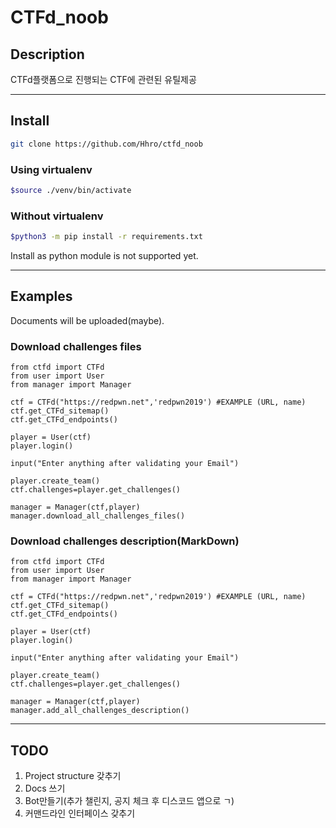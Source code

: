 # CTFd_noob

## Description

CTFd플랫폼으로 진행되는 CTF에 관련된 유틸제공

---

## Install

```bash
git clone https://github.com/Hhro/ctfd_noob
```

### Using virtualenv

```bash
$source ./venv/bin/activate
```

### Without virtualenv

```bash
$python3 -m pip install -r requirements.txt
```

Install as python module is not supported yet.

---

## Examples

Documents will be uploaded(maybe).

### Download challenges files

```python3
from ctfd import CTFd
from user import User
from manager import Manager

ctf = CTFd("https://redpwn.net",'redpwn2019') #EXAMPLE (URL, name)
ctf.get_CTFd_sitemap()
ctf.get_CTFd_endpoints()

player = User(ctf)
player.login()

input("Enter anything after validating your Email")

player.create_team()
ctf.challenges=player.get_challenges()

manager = Manager(ctf,player)
manager.download_all_challenges_files()
```

### Download challenges description(MarkDown)

```python3
from ctfd import CTFd
from user import User
from manager import Manager

ctf = CTFd("https://redpwn.net",'redpwn2019') #EXAMPLE (URL, name)
ctf.get_CTFd_sitemap()
ctf.get_CTFd_endpoints()

player = User(ctf)
player.login()

input("Enter anything after validating your Email")

player.create_team()
ctf.challenges=player.get_challenges()

manager = Manager(ctf,player)
manager.add_all_challenges_description()
```

---

## TODO

1. Project structure 갖추기
2. Docs 쓰기
3. Bot만들기(추가 챌린지, 공지 체크 후 디스코드 앱으로 ㄱ)
4. 커맨드라인 인터페이스 갖추기
